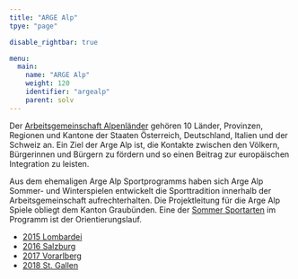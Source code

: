 ```yaml
---
title: "ARGE Alp"
tpye: "page"

disable_rightbar: true

menu:
  main:
    name: "ARGE Alp"
    weight: 120
    identifier: "argealp"
    parent: solv
---
```


Der [Arbeitsgemeinschaft Alpenländer](http://www.argealp-sport.org) gehören 10 Länder, Provinzen, Regionen und Kantone der Staaten Österreich, Deutschland, Italien und der Schweiz an. Ein Ziel der Arge Alp ist, die Kontakte zwischen den Völkern, Bürgerinnen und Bürgern zu fördern und so einen Beitrag zur europäischen Integration zu leisten.

Aus dem ehemaligen Arge Alp Sportprogramms haben sich Arge Alp Sommer- und Winterspielen entwickelt die Sporttradition innerhalb der Arbeitsgemeinschaft aufrechterhalten. Die Projektleitung für die Arge Alp Spiele obliegt dem Kanton Graubünden. Eine der [Sommer Sportarten](http://www.argealp-sport.org/de/sommer.html) im Programm ist der Orientierungslauf.

- [2015 Lombardei](http://www.orienteering-lombardia.it/argealp2015)
- [2016 Salzburg](http://www.ol-sbg.at/argealp2016/index.html)
- [2017 Vorarlberg](https://www.argealp2017ol.at/)
- [2018 St. Gallen](http://www.olgsga.ch/argealp/)